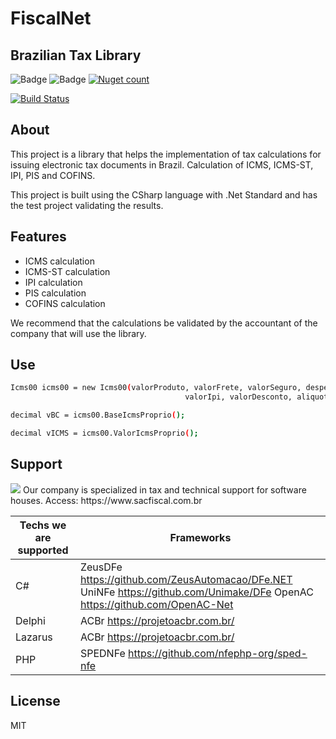 # FiscalNet
## Brazilian Tax Library

![Badge](https://img.shields.io/static/v1?label=csharp&message=language&color=blue&style=for-the-badge&logo=csharp)
![Badge](https://img.shields.io/static/v1?label=.net6&message=framework&color=blue&style=for-the-badge&logo=.net)
[![Nuget count](https://img.shields.io/nuget/v/FiscalNet)](https://www.nuget.org/packages/FiscalNet/2022.6.1)

[![Build Status](https://travis-ci.org/joemccann/dillinger.svg?branch=master)](https://travis-ci.org/joemccann/dillinger)

## About 
  This project is a library that helps the implementation of tax calculations for issuing electronic tax documents in Brazil. Calculation of ICMS, ICMS-ST, IPI, PIS and COFINS.

This project is built using the CSharp language with .Net Standard and has the test project validating the results. 

## Features

- ICMS calculation
- ICMS-ST calculation
- IPI calculation
- PIS calculation
- COFINS calculation

We recommend that the calculations be validated by the accountant of the company that will use the library.

## Use
```sh
Icms00 icms00 = new Icms00(valorProduto, valorFrete, valorSeguro, despesasAcessorias,
                                       valorIpi, valorDesconto, aliquotaIcmsProprio);

decimal vBC = icms00.BaseIcmsProprio();

decimal vICMS = icms00.ValorIcmsProprio();
```

## Support
<img src="https://www.sacfiscal.com.br/biosac64.png">
Our company is specialized in tax and technical support for software houses. 
Access: https://www.sacfiscal.com.br

| Techs we are supported | Frameworks |
| ------ | ------ |
| C# | ZeusDFe <https://github.com/ZeusAutomacao/DFe.NET> UniNFe <https://github.com/Unimake/DFe> OpenAC <https://github.com/OpenAC-Net> |
| Delphi | ACBr <https://projetoacbr.com.br/> |
| Lazarus | ACBr <https://projetoacbr.com.br/> |
| PHP | SPEDNFe <https://github.com/nfephp-org/sped-nfe> |


## License

MIT

